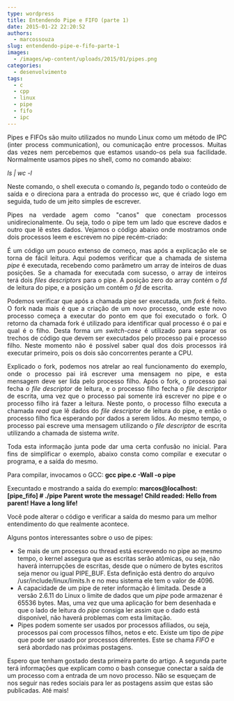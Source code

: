 ```yaml
---
type: wordpress
title: Entendendo Pipe e FIFO (parte 1)
date: 2015-01-22 22:20:52
authors:
  - marcossouza
slug: entendendo-pipe-e-fifo-parte-1
images:
  - /images/wp-content/uploads/2015/01/pipes.png
categories:
  - desenvolvimento
tags:
  - c
  - cpp
  - linux
  - pipe
  - fifo
  - ipc
---
```


<p style="text-align: justify;">Pipes e FIFOs são muito utilizados no mundo Linux como um método de IPC (inter process communication), ou comunicação entre processos. Muitas das vezes nem percebemos que estamos usando-os pela sua facilidade. Normalmente usamos pipes no shell, como no comando abaixo:</p>
<em>ls | wc -l</em>
<p style="text-align: justify;">Neste comando, o shell executa o comando <em>ls</em>, pegando todo o conteúdo de saída e o direciona para a entrada do processo <em>wc,</em> que é criado logo em seguida, tudo de um jeito simples de escrever.</p>
<p style="text-align: justify;">Pipes na verdade agem como "canos" que conectam processos unidirecionalmente. Ou seja, todo o pipe tem um lado que escreve dados e outro que lê estes dados. Vejamos o código abaixo onde mostramos onde dois processos leem e escrevem no pipe recém-criado:</p>
<script src="//gistfy-app.herokuapp.com/github/ButecoOpenSource/exemplos/pipe_fifo/pipe.c" type="text/javascript"></script>
<p style="text-align: justify;">É um código um pouco extenso de começo, mas após a explicação ele se torna de fácil leitura. Aqui podemos verificar que a chamada de sistema <em>pipe</em> é executada, recebendo como parâmetro um array de inteiros de duas posições. Se a chamada for executada com sucesso, o array de inteiros terá dois <em>files descriptors</em> para o pipe. A posição zero do array contém o <em>fd</em> de leitura do pipe, e a posição um contém o <em>fd</em> de escrita.</p>
<p style="text-align: justify;">Podemos verificar que após a chamada pipe ser executada, um <em>fork</em> é feito. O fork nada mais é que a criação de um novo processo, onde este novo processo começa a executar do ponto em que foi executado o fork. O retorno da chamada fork é utilizado para identificar qual processo é o pai e qual é o filho. Desta forma um <em>switch-case</em> é utilizado para separar os trechos de código que devem ser executados pelo processo pai e processo filho. Neste momento não é possível saber qual dos dois processos irá executar primeiro, pois os dois são concorrentes perante a CPU.</p>
<p style="text-align: justify;">Explicado o fork, podemos nos atrelar ao real funcionamento do exemplo, onde o processo pai irá escrever uma mensagem no pipe, e esta mensagem deve ser lida pelo processo filho. Após o fork, o processo pai fecha o <em>file descriptor</em> de leitura, e o processo filho fecha o <em>file descriptor</em> de escrita, uma vez que o processo pai somente irá escrever no pipe e o processo filho irá fazer a leitura. Neste ponto, o processo filho executa a chamada <em>read</em> que lê dados do <em>file descriptor</em> de leitura do pipe, e então o processo filho fica esperando por dados a serem lidos. Ao mesmo tempo, o processo pai escreve uma mensagem utilizando o <em>file descriptor</em> de escrita utilizando a chamada de sistema <em>write</em>.</p>
<p style="text-align: justify;">Toda esta informação junta pode dar uma certa confusão no inicial. Para fins de simplificar o exemplo, abaixo consta como compilar e executar o programa, e a saída do mesmo.</p>
Para compilar, invocamos o GCC:
<strong>gcc pipe.c -Wall -o pipe</strong>

Execuntado e mostrando a saída do exemplo:<strong>
marcos@localhost: [pipe_fifo] # ./pipe
Parent wrote the message!
Child readed: Hello from parent! Have a long life!</strong>

Você pode alterar o código e verificar a saída do mesmo para um melhor entendimento do que realmente acontece.

Alguns pontos interessantes sobre o uso de pipes:
<ul>
	<li>Se mais de um processo ou thread está escrevendo no pipe ao mesmo tempo, o kernel assegura que as escritas serão atômicas, ou seja, não haverá interrupções de escritas, desde que o número de bytes escritos seja menor ou igual PIPE_BUF. Esta definição está dentro do arquivo /usr/include/linux/limits.h e no meu sistema ele tem o valor de 4096.</li>
	<li>A capacidade de um pipe de reter informação é limitada. Desde a versão 2.6.11 do Linux o limite de dados que um <em>pipe</em> pode armazenar é 65536 bytes. Mas, uma vez que uma aplicação for bem desenhada e que o lado de leitura do <em>pipe</em> consiga ler assim que o dado está disponível, não haverá problemas com esta limitação.</li>
	<li>Pipes podem somente ser usados por processos afiliados, ou seja, processos pai com processos filhos, netos e etc. Existe um tipo de <em>pipe</em> que pode ser usado por processos diferentes. Este se chama <em>FIFO</em> e será abordado nas próximas postagens.</li>
</ul>
Espero que tenham gostado desta primeira parte do artigo. A segunda parte terá informações que explicam como o bash consegue conectar a saída de um processo com a entrada de um novo processo. Não se esqueçam de nos seguir nas redes sociais para ler as postagens assim que estas são publicadas. Até mais!
